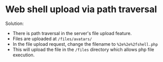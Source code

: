 # Web shell upload via path traversal
Solution:
- There is path traversal in the server's file upload feature.
- Files are uploaded at `/files/avatars/`
- In the file upload request, change the filename to `%2e%2e%2fshell.php`
- This will upload the file in the `/files` directory which allows php file execution.